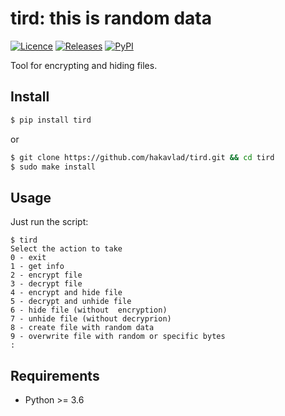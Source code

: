 # tird: this is random data

[![Licence](https://img.shields.io/badge/licence-CC0-blue)](https://repology.org/project/nohang/versions)
[![Releases](https://img.shields.io/github/v/release/hakavlad/tird)](https://repology.org/project/nohang/versions)
[![PyPI](https://img.shields.io/pypi/v/tird?color=blue&label=PyPI)](https://pypi.org/project/tird/)

Tool for encrypting and hiding files.

## Install

```bash
$ pip install tird
```
or
```bash
$ git clone https://github.com/hakavlad/tird.git && cd tird
$ sudo make install
```

## Usage

Just run the script:
```
$ tird
Select the action to take
0 - exit
1 - get info
2 - encrypt file
3 - decrypt file
4 - encrypt and hide file
5 - decrypt and unhide file
6 - hide file (without  encryption)
7 - unhide file (without decryprion)
8 - create file with random data
9 - overwrite file with random or specific bytes
:
```

## Requirements

- Python >= 3.6
